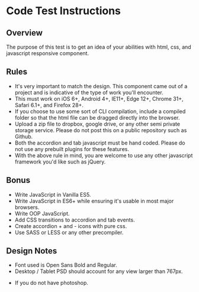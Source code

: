 # Code Test Instructions
## Overview
The purpose of this test is to get an idea of your abilities with html, css, and javascript responsive component.

## Rules
* It's very important to match the design. This component came out of a project and is indicative of the type of work you'll encounter.
* This must work on iOS 6+, Android 4+, IE11+, Edge 12+, Chrome 31+, Safari 6.1+, and Firefox 28+.
* If you choose to use some sort of CLI compilation, include a compiled folder so that the html file can be dragged directly into the browser.
* Upload a zip file to dropbox, google drive, or any other semi private storage service. Please do not post this on a public repository such as Github.
* Both the accordion and tab javascript must be hand coded. Please do not use any prebuilt plugins for these features.
* With the above rule in mind, you are welcome to use any other javascript framework you'd like such as jQuery.

## Bonus
* Write JavaScript in Vanilla ES5.
* Write JavaScript in ES6+ while ensuring it's usable in most major browsers.
* Write OOP JavaScript.
* Add CSS transitions to accordion and tab events.
* Create accordion + and - icons with pure css.
* Use SASS or LESS or any other precompiler.

## Design Notes
* Font used is Open Sans Bold and Regular.
* Desktop / Tablet PSD should account for any view larger than 767px.
- If you do not have photoshop.
